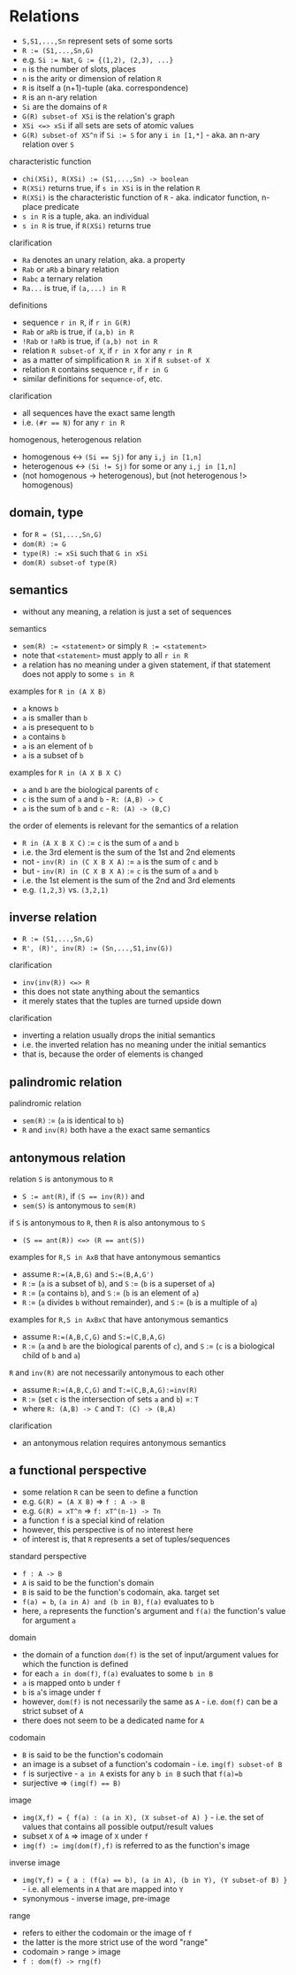 
<!-- ======================================================================= -->
# Relations

* `S,S1,...,Sn` represent sets of some sorts
* `R := (S1,...,Sn,G)`
* e.g. `Si := Nat`, `G := {(1,2), (2,3), ...}`
* `n` is the number of slots, places
* `n` is the arity or dimension of relation `R`
* `R` is itself a (n+1)-tuple (aka. correspondence)
* `R` is an n-ary relation
* `Si` are the domains of `R`
* `G(R) subset-of XSi` is the relation's graph
* `XSi <=> xSi` if all sets are sets of atomic values
* `G(R) subset-of XS^n` if `Si := S` for any `i in [1,*]` -
  aka. an n-ary relation over `S`

characteristic function

* `chi(XSi), R(XSi) := (S1,...,Sn) -> boolean`
* `R(XSi)` returns true, if `s in XSi` is in the relation `R`
* `R(XSi)` is the characteristic function of `R` -
  aka. indicator function, n-place predicate
* `s in R` is a tuple, aka. an individual
* `s in R` is true, if `R(XSi)` returns true

clarification

* `Ra` denotes an unary relation, aka. a property
* `Rab` or `aRb` a binary relation
* `Rabc` a ternary relation
* `Ra...` is true, if `(a,...) in R`

definitions

* sequence `r in R`, if `r in G(R)`
* `Rab` or `aRb` is true, if `(a,b) in R`
* `!Rab` or `!aRb` is true, if `(a,b) not in R`
* relation `R subset-of X`, if `r in X` for any `r in R`
* as a matter of simplification `R in X` if `R subset-of X`
* relation `R` contains sequence `r`, if `r in G`
* similar definitions for `sequence-of`, etc.

clarification

* all sequences have the exact same length
* i.e. `(#r == N)` for any `r in R`

homogenous, heterogenous relation

* homogenous <-> `(Si == Sj)` for any `i,j in [1,n]`
* heterogenous <-> `(Si != Sj)` for some or any `i,j in [1,n]`
* (not homogenous -> heterogenous), but (not heterogenous !> homogenous)

<!-- ======================================================================= -->
## domain, type

* for `R = (S1,...,Sn,G)`
* `dom(R) := G`
* `type(R) := xSi` such that `G in xSi`
* `dom(R) subset-of type(R)`

<!-- ======================================================================= -->
## semantics

* without any meaning, a relation is just a set of sequences

semantics

* `sem(R) := <statement>` or simply `R := <statement>`
* note that `<statement>` must apply to all `r in R`
* a relation has no meaning under a given statement, if
  that statement does not apply to some `s in R`

examples for `R in (A X B)`

* `a` knows `b`
* `a` is smaller than `b`
* `a` is presequent to `b`
* `a` contains `b`
* `a` is an element of `b`
* `a` is a subset of `b`

examples for `R in (A X B X C)`

* `a` and `b` are the biological parents of `c`
* `c` is the sum of `a` and `b` - `R: (A,B) -> C` 
* `a` is the sum of `b` and `c` - `R: (A) -> (B,C)`

the order of elements is relevant for the semantics of a relation

* `R in (A X B X C)` := `c` is the sum of `a` and `b`
* i.e. the 3rd element is the sum of the 1st and 2nd elements
* not - `inv(R) in (C X B X A)` := `a` is the sum of `c` and `b`
* but - `inv(R) in (C X B X A)` := `c` is the sum of `a` and `b`
* i.e. the 1st element is the sum of the 2nd and 3rd elements
* e.g. `(1,2,3)` vs. `(3,2,1)`

<!-- ======================================================================= -->
## inverse relation

* `R := (S1,...,Sn,G)`
* `R', (R)', inv(R) := (Sn,...,S1,inv(G))`

clarification

* `inv(inv(R)) <=> R`
* this does not state anything about the semantics
* it merely states that the tuples are turned upside down

clarification

* inverting a relation usually drops the initial semantics
* i.e. the inverted relation has no meaning under the initial semantics
* that is, because the order of elements is changed

<!-- ======================================================================= -->
## palindromic relation

palindromic relation

* `sem(R)` := (`a` is identical to `b`)
* `R` and `inv(R)` both have a the exact same semantics

<!-- ======================================================================= -->
## antonymous relation

relation `S` is antonymous to `R`

* `S := ant(R)`, if `(S == inv(R))` and
* `sem(S)` is antonymous to `sem(R)`

if `S` is antonymous to `R`, then `R` is also antonymous to `S`

* `(S == ant(R)) <=> (R == ant(S))`

examples for `R,S in AxB` that have antonymous semantics

* assume `R:=(A,B,G)` and `S:=(B,A,G')`
* `R` := (`a` is a subset of `b`), and
  `S` := (`b` is a superset of `a`)
* `R` := (`a` contains `b`), and
  `S` := (`b` is an element of `a`)
* `R` := (`a` divides `b` without remainder), and
  `S` := (`b` is a multiple of `a`)

examples for `R,S in AxBxC` that have antonymous semantics

* assume `R:=(A,B,C,G)` and `S:=(C,B,A,G)`
* `R` := (`a` and `b` are the biological parents of `c`), and
  `S` := (`c` is a biological child of `b` and `a`)

`R` and `inv(R)` are not necessarily antonymous to each other

* assume `R:=(A,B,C,G)` and `T:=(C,B,A,G):=inv(R)`
* `R` := (set `c` is the intersection of sets `a` and `b`) =: `T`
* where `R: (A,B) -> C` and `T: (C) -> (B,A)`

clarification

* an antonymous relation requires antonymous semantics

<!-- ======================================================================= -->
## a functional perspective

* some relation `R` can be seen to define a function
* e.g. `G(R) = (A X B)` => `f : A -> B`
* e.g. `G(R) = xT^n` => `f: xT^(n-1) -> Tn`
* a function `f` is a special kind of relation
* however, this perspective is of no interest here
* of interest is, that `R` represents a set of tuples/sequences

standard perspective

* `f : A -> B`
* `A` is said to be the function's domain
* `B` is said to be the function's codomain, aka. target set
* `f(a) = b`, `(a in A) and (b in B)`, `f(a)` evaluates to `b`
* here, `a` represents the function's argument and
  `f(a)` the function's value for argument `a`

domain

* the domain of a function `dom(f)` is
  the set of input/argument values for which the function is defined
* for each `a in dom(f)`, `f(a)` evaluates to some `b in B`
* `a` is mapped onto `b` under `f`
* `b` is `a`'s image under `f`
* however, `dom(f)` is not necessarily the same as `A` -
  i.e. `dom(f)` can be a strict subset of `A`
* there does not seem to be a dedicated name for `A`

codomain

* `B` is said to be the function's codomain
* an image is a subset of a function's codomain - i.e. `img(f) subset-of B`
* `f` is surjective - `a in A` exists for any `b in B` such that `f(a)=b`
* surjective => `(img(f) == B)`

image

* `img(X,f) = { f(a) : (a in X), (X subset-of A) }` -
  i.e. the set of values that contains all possible output/result values
* subset `X` of `A` => image of `X` under `f`
* `img(f) := img(dom(f),f)` is referred to as the function's image

inverse image

* `img(Y,f) = { a : (f(a) == b), (a in A), (b in Y), (Y subset-of B) }` -
  i.e. all elements in `A` that are mapped into `Y`
* synonymous - inverse image, pre-image

range

* refers to either the codomain or the image of `f`
* the latter is the more strict use of the word "range"
* codomain > range > image
* `f : dom(f) -> rng(f)`
